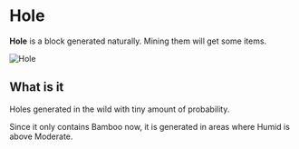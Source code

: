 # Hole

**Hole** is a block generated naturally. Mining them will get some items.

![Hole](../.gitbook/assets/blocks-items/hole.png)

## What is it

Holes generated in the wild with tiny amount of probability.

Since it only contains Bamboo now, it is generated in areas where Humid is above Moderate.
